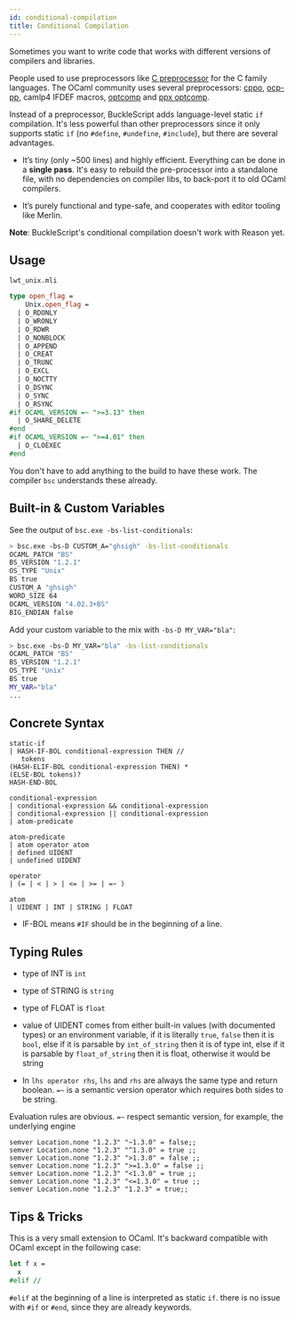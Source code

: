 ```yaml
---
id: conditional-compilation
title: Conditional Compilation
---
```


Sometimes you want to write code that works with different versions of compilers and libraries.

People used to use preprocessors like [C preprocessor](http://tigcc.ticalc.org/doc/cpp.html) for the C family languages. The OCaml community uses several preprocessors: [cppo](https://github.com/mjambon/cppo), [ocp-pp](https://github.com/OCamlPro/typerex-build/tree/master/tools/ocp-pp), camlp4 IFDEF macros, [optcomp](https://github.com/diml/optcomp) and [ppx optcomp](https://github.com/janestreet/ppx_optcomp).

Instead of a preprocessor, BuckleScript adds language-level static `if` compilation. It's less powerful than other preprocessors since it only supports static `if` (no `#define`, `#undefine`, `#include`), but there are several advantages.

- It’s tiny (only ~500 lines) and highly efficient. Everything can be done in a **single pass**. It's easy to rebuild the pre-processor into a standalone file, with no dependencies on compiler libs, to back-port it to old OCaml compilers.

- It’s purely functional and type-safe, and cooperates with editor tooling like Merlin.

**Note**: BuckleScript's conditional compilation doesn't work with Reason yet.

## Usage

`lwt_unix.mli`

```ocaml
type open_flag =
    Unix.open_flag =
  | O_RDONLY
  | O_WRONLY
  | O_RDWR
  | O_NONBLOCK
  | O_APPEND
  | O_CREAT
  | O_TRUNC
  | O_EXCL
  | O_NOCTTY
  | O_DSYNC
  | O_SYNC
  | O_RSYNC
#if OCAML_VERSION =~ ">=3.13" then
  | O_SHARE_DELETE
#end
#if OCAML_VERSION =~ ">=4.01" then
  | O_CLOEXEC
#end
```

You don't have to add anything to the build to have these work. The compiler `bsc` understands these already.

## Built-in & Custom Variables

See the output of `bsc.exe -bs-list-conditionals`:

```sh
> bsc.exe -bs-D CUSTOM_A="ghsigh" -bs-list-conditionals
OCAML_PATCH "BS"
BS_VERSION "1.2.1"
OS_TYPE "Unix"
BS true
CUSTOM_A "ghsigh"
WORD_SIZE 64
OCAML_VERSION "4.02.3+BS"
BIG_ENDIAN false
```

Add your custom variable to the mix with `-bs-D MY_VAR="bla"`:

```sh
> bsc.exe -bs-D MY_VAR="bla" -bs-list-conditionals
OCAML_PATCH "BS"
BS_VERSION "1.2.1"
OS_TYPE "Unix"
BS true
MY_VAR="bla"
...
```

## Concrete Syntax

```
static-if
| HASH-IF-BOL conditional-expression THEN //
   tokens
(HASH-ELIF-BOL conditional-expression THEN) *
(ELSE-BOL tokens)?
HASH-END-BOL

conditional-expression
| conditional-expression && conditional-expression
| conditional-expression || conditional-expression
| atom-predicate

atom-predicate
| atom operator atom
| defined UIDENT
| undefined UIDENT

operator
| (= | < | > | <= | >= | =~ )

atom
| UIDENT | INT | STRING | FLOAT
```

- IF-BOL means `#IF` should be in the beginning of a line.

## Typing Rules

- type of INT is `int`

- type of STRING is `string`

- type of FLOAT is `float`

- value of UIDENT comes from either built-in values (with documented types) or an environment variable, if it is literally `true`, `false` then it is `bool`, else if it is parsable by `int_of_string` then it is of type int, else if it is parsable by `float_of_string` then it is float, otherwise it would be string

- In `lhs operator rhs`, `lhs` and `rhs` are always the same type and return boolean. `=~` is a semantic version operator which requires both sides to be string.

Evaluation rules are obvious. `=~` respect semantic version, for example, the underlying engine

```
semver Location.none "1.2.3" "~1.3.0" = false;;
semver Location.none "1.2.3" "^1.3.0" = true ;;
semver Location.none "1.2.3" ">1.3.0" = false ;;
semver Location.none "1.2.3" ">=1.3.0" = false ;;
semver Location.none "1.2.3" "<1.3.0" = true ;;
semver Location.none "1.2.3" "<=1.3.0" = true ;;
semver Location.none "1.2.3" "1.2.3" = true;;
```

## Tips & Tricks

This is a very small extension to OCaml. It's backward compatible with OCaml except in the following case:

```ocaml
let f x =
  x
#elif //
```

`#elif` at the beginning of a line is interpreted as static `if`. there is no issue with `#if` or `#end`, since they are already keywords.
